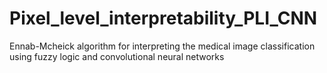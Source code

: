 # Pixel_level_interpretability_PLI_CNN
Ennab-Mcheick algorithm for interpreting the medical image classification using fuzzy logic and convolutional neural networks
